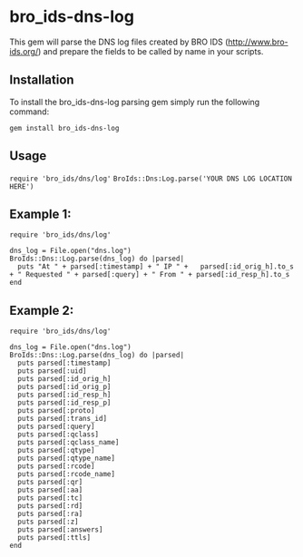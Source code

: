 # bro_ids-dns-log

This gem will parse the DNS log files created by BRO IDS (http://www.bro-ids.org/) and prepare the fields to be called by name in your scripts.


## Installation
To install the bro_ids-dns-log parsing gem simply run the following command:

`gem install bro_ids-dns-log`

## Usage

`require 'bro_ids/dns/log'`
`BroIds::Dns:Log.parse('YOUR DNS LOG LOCATION HERE')`

Example 1:
---------------------

	require 'bro_ids/dns/log'

	dns_log = File.open("dns.log")
	BroIds::Dns::Log.parse(dns_log) do |parsed|
	  puts "At " + parsed[:timestamp] + " IP " +   parsed[:id_orig_h].to_s + " Requested " + parsed[:query] + " From " + parsed[:id_resp_h].to_s
	end


Example 2:
---------------------
	require 'bro_ids/dns/log'

	dns_log = File.open("dns.log")
	BroIds::Dns::Log.parse(dns_log) do |parsed|
	  puts parsed[:timestamp]
	  puts parsed[:uid]
	  puts parsed[:id_orig_h]
	  puts parsed[:id_orig_p]
	  puts parsed[:id_resp_h]
	  puts parsed[:id_resp_p]
	  puts parsed[:proto]
	  puts parsed[:trans_id]
	  puts parsed[:query]
	  puts parsed[:qclass]
	  puts parsed[:qclass_name]
	  puts parsed[:qtype]
	  puts parsed[:qtype_name]
	  puts parsed[:rcode]
	  puts parsed[:rcode_name]
	  puts parsed[:qr]
	  puts parsed[:aa]
	  puts parsed[:tc]
	  puts parsed[:rd]
	  puts parsed[:ra]
	  puts parsed[:z]
	  puts parsed[:answers]
	  puts parsed[:ttls]
	end
